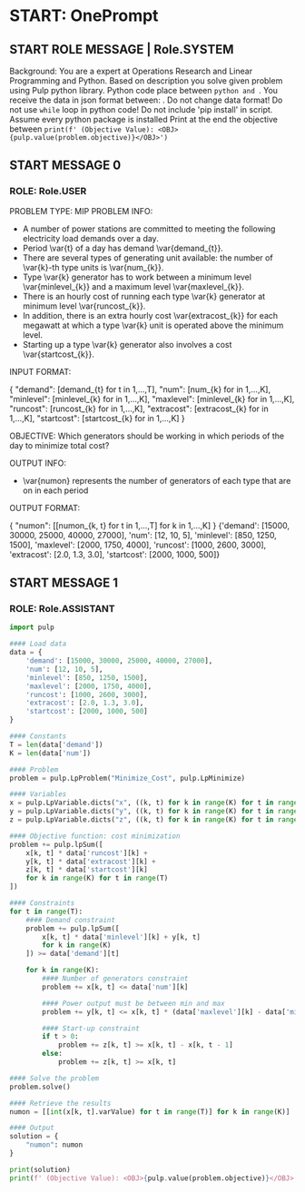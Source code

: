 # START: OnePrompt 
## START ROLE MESSAGE | Role.SYSTEM 
Background: You are a expert at Operations Research and Linear Programming and Python. Based on description you solve given problem using Pulp python library. Python code place between ```python and ```. You receive the data in json format between: <DATA></DATA>. Do not change data format! Do not use `while` loop in python code! Do not include 'pip install' in script. Assume every python package is installed Print at the end the objective between <OBJ></OBJ> `print(f' (Objective Value): <OBJ>{pulp.value(problem.objective)}</OBJ>')`  
## START MESSAGE 0 
### ROLE: Role.USER
<DESCRIPTION>
PROBLEM TYPE: MIP
PROBLEM INFO:

- A number of power stations are committed to meeting the following electricity load demands over a day.
- Period \var{t} of a day has demand \var{demand_{t}}.
- There are several types of generating unit available: the number of \var{k}-th type units is \var{num_{k}}.
- Type \var{k} generator has to work between a minimum level \var{minlevel_{k}} and a maximum level \var{maxlevel_{k}}. 
- There is an hourly cost of running each type \var{k} generator at minimum level \var{runcost_{k}}. 
- In addition, there is an extra hourly cost \var{extracost_{k}} for each megawatt at which a type \var{k} unit is operated above the minimum level. 
- Starting up a type \var{k} generator also involves a cost \var{startcost_{k}}.


INPUT FORMAT:

{
    "demand": [demand_{t} for t in 1,...,T],
    "num": [num_{k} for in 1,...,K],
    "minlevel": [minlevel_{k} for in 1,...,K],
    "maxlevel": [minlevel_{k} for in 1,...,K],
    "runcost": [runcost_{k} for in 1,...,K],
    "extracost": [extracost_{k} for in 1,...,K],
    "startcost": [startcost_{k} for in 1,...,K]
}


OBJECTIVE: Which generators should be working in which periods of the day to minimize total cost?

OUTPUT INFO:

- \var{numon} represents the number of generators of each type that are on in each period

OUTPUT FORMAT:

{
    "numon": [[numon_{k, t} for t in 1,...,T] for k in 1,...,K]
}
</DESCRIPTION>
<DATA>
{'demand': [15000, 30000, 25000, 40000, 27000], 'num': [12, 10, 5], 'minlevel': [850, 1250, 1500], 'maxlevel': [2000, 1750, 4000], 'runcost': [1000, 2600, 3000], 'extracost': [2.0, 1.3, 3.0], 'startcost': [2000, 1000, 500]}</DATA>


## START MESSAGE 1 
### ROLE: Role.ASSISTANT
```python
import pulp

#### Load data
data = {
    'demand': [15000, 30000, 25000, 40000, 27000],
    'num': [12, 10, 5],
    'minlevel': [850, 1250, 1500],
    'maxlevel': [2000, 1750, 4000],
    'runcost': [1000, 2600, 3000],
    'extracost': [2.0, 1.3, 3.0],
    'startcost': [2000, 1000, 500]
}

#### Constants
T = len(data['demand'])
K = len(data['num'])

#### Problem
problem = pulp.LpProblem("Minimize_Cost", pulp.LpMinimize)

#### Variables
x = pulp.LpVariable.dicts("x", ((k, t) for k in range(K) for t in range(T)), cat='Binary')  #### 1 if generator k operates at time t
y = pulp.LpVariable.dicts("y", ((k, t) for k in range(K) for t in range(T)), lowBound=0, cat='Continuous')  #### Power above min level
z = pulp.LpVariable.dicts("z", ((k, t) for k in range(K) for t in range(T)), cat='Binary')  #### 1 if generator k is started at time t

#### Objective function: cost minimization
problem += pulp.lpSum([
    x[k, t] * data['runcost'][k] +
    y[k, t] * data['extracost'][k] +
    z[k, t] * data['startcost'][k]
    for k in range(K) for t in range(T)
])

#### Constraints
for t in range(T):
    #### Demand constraint
    problem += pulp.lpSum([
        x[k, t] * data['minlevel'][k] + y[k, t]
        for k in range(K)
    ]) >= data['demand'][t]

    for k in range(K):
        #### Number of generators constraint
        problem += x[k, t] <= data['num'][k]

        #### Power output must be between min and max
        problem += y[k, t] <= x[k, t] * (data['maxlevel'][k] - data['minlevel'][k])

        #### Start-up constraint
        if t > 0:
            problem += z[k, t] >= x[k, t] - x[k, t - 1]
        else:
            problem += z[k, t] >= x[k, t]

#### Solve the problem
problem.solve()

#### Retrieve the results
numon = [[int(x[k, t].varValue) for t in range(T)] for k in range(K)]

#### Output
solution = {
    "numon": numon
}

print(solution)
print(f' (Objective Value): <OBJ>{pulp.value(problem.objective)}</OBJ>')
```

